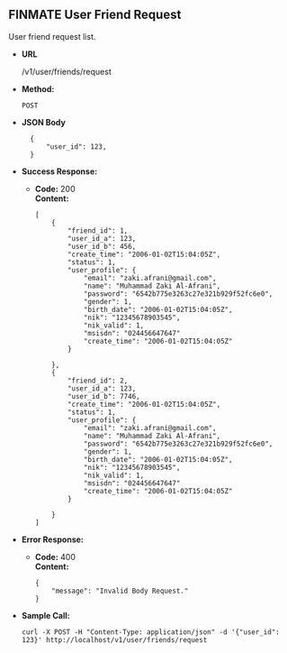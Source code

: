 **FINMATE User Friend Request**
----
  User friend request list.

* **URL**

  /v1/user/friends/request

* **Method:**

  `POST`

* **JSON Body**

        {
            "user_id": 123,
        }


* **Success Response:**

  * **Code:** 200 <br />
    **Content:**

        [
            {
                "friend_id": 1,
                "user_id_a": 123,
                "user_id_b": 456,
                "create_time": "2006-01-02T15:04:05Z",
                "status": 1,
                "user_profile": {
                    "email": "zaki.afrani@gmail.com",
                    "name": "Muhammad Zaki Al-Afrani",
                    "password": "6542b775e3263c27e321b929f52fc6e0",
                    "gender": 1,
                    "birth_date": "2006-01-02T15:04:05Z",
                    "nik": "12345678903545",
                    "nik_valid": 1,
                    "msisdn": "024456647647"
                    "create_time": "2006-01-02T15:04:05Z"
                }

            },
            {
                "friend_id": 2,
                "user_id_a": 123,
                "user_id_b": 7746,
                "create_time": "2006-01-02T15:04:05Z",
                "status": 1,
                "user_profile": {
                    "email": "zaki.afrani@gmail.com",
                    "name": "Muhammad Zaki Al-Afrani",
                    "password": "6542b775e3263c27e321b929f52fc6e0",
                    "gender": 1,
                    "birth_date": "2006-01-02T15:04:05Z",
                    "nik": "12345678903545",
                    "nik_valid": 1,
                    "msisdn": "024456647647"
                    "create_time": "2006-01-02T15:04:05Z"
                }

            }
        ]

* **Error Response:**

  * **Code:** 400 <br />
    **Content:**

        {
            "message": "Invalid Body Request."
        }


* **Sample Call:**

  `curl -X POST -H "Content-Type: application/json" -d '{"user_id": 123}' http://localhost/v1/user/friends/request`
